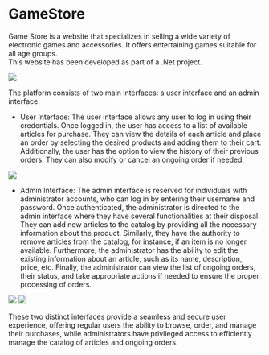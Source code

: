# GameStore


Game Store is a website that specializes in selling a wide variety of electronic games and accessories. It offers entertaining games suitable for all age groups.
<br>
This website has been developed as part of a .Net project.

<img src="https://scontent.ftun15-1.fna.fbcdn.net/v/t1.15752-9/319498003_874986413631140_6858948888423606080_n.png?_nc_cat=103&ccb=1-7&_nc_sid=ae9488&_nc_ohc=BEE4JKH3_pEAX9sn2Yd&_nc_ht=scontent.ftun15-1.fna&oh=03_AdQiXC0eg6RjJ6wBNw3CuIO6UTWAxoghq-eycsYwGkg1TQ&oe=64CFDD4C">

The platform consists of two main interfaces: a user interface and an admin interface.

* User Interface:
The user interface allows any user to log in using their credentials. Once logged in, the user has access to a list of available articles for purchase. They can view the details of each article and place an order by selecting the desired products and adding them to their cart. Additionally, the user has the option to view the history of their previous orders. They can also modify or cancel an ongoing order if needed.

<img src="https://scontent.ftun14-1.fna.fbcdn.net/v/t1.15752-9/362488604_289390640288691_4326218087562845472_n.png?_nc_cat=105&ccb=1-7&_nc_sid=ae9488&_nc_ohc=PMWyLV8J-LUAX_GvECk&_nc_ht=scontent.ftun14-1.fna&oh=03_AdTmeFryPWf44lZQ1yVTvleifCKUBIX_E37LurHeYuEJOw&oe=64E60BBE">

* Admin Interface:
The admin interface is reserved for individuals with administrator accounts, who can log in by entering their username and password. Once authenticated, the administrator is directed to the admin interface where they have several functionalities at their disposal. They can add new articles to the catalog by providing all the necessary information about the product. Similarly, they have the authority to remove articles from the catalog, for instance, if an item is no longer available. Furthermore, the administrator has the ability to edit the existing information about an article, such as its name, description, price, etc. Finally, the administrator can view the list of ongoing orders, their status, and take appropriate actions if needed to ensure the proper processing of orders.

<img src="https://scontent.ftun14-1.fna.fbcdn.net/v/t1.15752-9/363306644_824665312255255_4873636434486940432_n.png?_nc_cat=111&ccb=1-7&_nc_sid=ae9488&_nc_ohc=7Bl-SUVjlK0AX9kuWwO&_nc_ht=scontent.ftun14-1.fna&oh=03_AdR2pUcOBoMVS6SqySa45SXpxwqMAyncdpCbD1OtW_6YYQ&oe=64E63BF5">


<img src="https://scontent.ftun14-1.fna.fbcdn.net/v/t1.15752-9/362511128_303222882109593_5111420644923726614_n.png?_nc_cat=106&ccb=1-7&_nc_sid=ae9488&_nc_ohc=7v2oINjzxQgAX9aL--s&_nc_ht=scontent.ftun14-1.fna&oh=03_AdSwsmBL7KDACdtOdewQXQuk8lmbKQFezWGGcm_fDJUUOw&oe=64E630A9">



These two distinct interfaces provide a seamless and secure user experience, offering regular users the ability to browse, order, and manage their purchases, while administrators have privileged access to efficiently manage the catalog of articles and ongoing orders.




